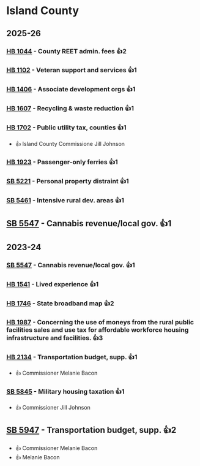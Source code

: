 # Island County
## 2025-26

### [HB 1044](/bill/2025-26/hb/1044/) - County REET admin. fees 👍2  

### [HB 1102](/bill/2025-26/hb/1102/) - Veteran support and services 👍1  

### [HB 1406](/bill/2025-26/hb/1406/) - Associate development orgs 👍1  

### [HB 1607](/bill/2025-26/hb/1607/) - Recycling & waste reduction 👍1  

### [HB 1702](/bill/2025-26/hb/1702/) - Public utility tax, counties 👍1  
* 👍 Island County Commissione Jill Johnson

### [HB 1923](/bill/2025-26/hb/1923/) - Passenger-only ferries 👍1  

### [SB 5221](/bill/2025-26/sb/5221/) - Personal property distraint 👍1  

### [SB 5461](/bill/2025-26/sb/5461/) - Intensive rural dev. areas 👍1  

## [SB 5547](/bill/2025-26/sb/5547/) - Cannabis revenue/local gov. 👍1  

## 2023-24

### [SB 5547](/bill/2023-24/sb/5547/) - Cannabis revenue/local gov. 👍1  

### [HB 1541](/bill/2023-24/hb/1541/) - Lived experience 👍1  

### [HB 1746](/bill/2023-24/hb/1746/) - State broadband map 👍2  

### [HB 1987](/bill/2023-24/hb/1987/) - Concerning the use of moneys from the rural public facilities sales and use tax for affordable workforce housing infrastructure and facilities. 👍3  

### [HB 2134](/bill/2023-24/hb/2134/) - Transportation budget, supp. 👍1  
* 👍 Commissioner Melanie Bacon

### [SB 5845](/bill/2023-24/sb/5845/) - Military housing taxation 👍1  
* 👍 Commissioner Jill Johnson

## [SB 5947](/bill/2023-24/sb/5947/) - Transportation budget, supp. 👍2  
* 👍 Commissioner Melanie Bacon
* 👍 Melanie Bacon
